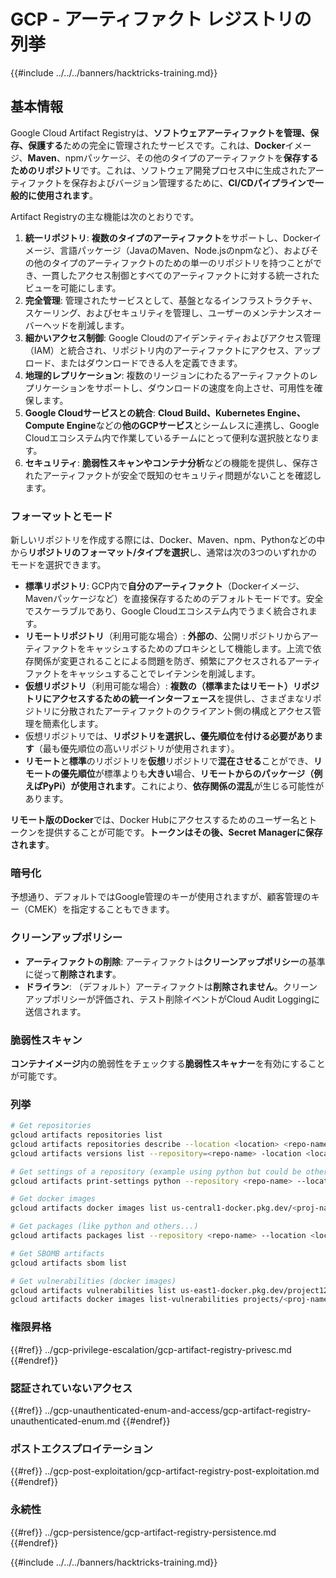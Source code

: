 # GCP - アーティファクト レジストリの列挙

{{#include ../../../banners/hacktricks-training.md}}

## 基本情報

Google Cloud Artifact Registryは、**ソフトウェアアーティファクトを管理、保存、保護する**ための完全に管理されたサービスです。これは、**Docker**イメージ、**Maven**、npmパッケージ、その他のタイプのアーティファクトを**保存するためのリポジトリ**です。これは、ソフトウェア開発プロセス中に生成されたアーティファクトを保存およびバージョン管理するために、**CI/CDパイプラインで一般的に使用されます**。

Artifact Registryの主な機能は次のとおりです。

1. **統一リポジトリ**: **複数のタイプのアーティファクト**をサポートし、Dockerイメージ、言語パッケージ（JavaのMaven、Node.jsのnpmなど）、およびその他のタイプのアーティファクトのための単一のリポジトリを持つことができ、一貫したアクセス制御とすべてのアーティファクトに対する統一されたビューを可能にします。
2. **完全管理**: 管理されたサービスとして、基盤となるインフラストラクチャ、スケーリング、およびセキュリティを管理し、ユーザーのメンテナンスオーバーヘッドを削減します。
3. **細かいアクセス制御**: Google Cloudのアイデンティティおよびアクセス管理（IAM）と統合され、リポジトリ内のアーティファクトにアクセス、アップロード、またはダウンロードできる人を定義できます。
4. **地理的レプリケーション**: 複数のリージョンにわたるアーティファクトのレプリケーションをサポートし、ダウンロードの速度を向上させ、可用性を確保します。
5. **Google Cloudサービスとの統合**: **Cloud Build、Kubernetes Engine、Compute Engine**などの**他のGCPサービス**とシームレスに連携し、Google Cloudエコシステム内で作業しているチームにとって便利な選択肢となります。
6. **セキュリティ**: **脆弱性スキャンやコンテナ分析**などの機能を提供し、保存されたアーティファクトが安全で既知のセキュリティ問題がないことを確認します。

### フォーマットとモード

新しいリポジトリを作成する際には、Docker、Maven、npm、Pythonなどの中から**リポジトリのフォーマット/タイプを選択**し、通常は次の3つのいずれかのモードを選択できます。

- **標準リポジトリ**: GCP内で**自分のアーティファクト**（Dockerイメージ、Mavenパッケージなど）を直接保存するためのデフォルトモードです。安全でスケーラブルであり、Google Cloudエコシステム内でうまく統合されます。
- **リモートリポジトリ**（利用可能な場合）: **外部の**、公開リポジトリからアーティファクトをキャッシュするためのプロキシとして機能します。上流で依存関係が変更されることによる問題を防ぎ、頻繁にアクセスされるアーティファクトをキャッシュすることでレイテンシを削減します。
- **仮想リポジトリ**（利用可能な場合）: **複数の（標準またはリモート）リポジトリにアクセスするための統一インターフェース**を提供し、さまざまなリポジトリに分散されたアーティファクトのクライアント側の構成とアクセス管理を簡素化します。
- 仮想リポジトリでは、**リポジトリを選択し、優先順位を付ける必要があります**（最も優先順位の高いリポジトリが使用されます）。
- **リモート**と**標準**のリポジトリを**仮想**リポジトリで**混在させる**ことができ、**リモートの優先順位**が標準よりも**大きい**場合、**リモートからのパッケージ（例えばPyPi）が使用されます**。これにより、**依存関係の混乱**が生じる可能性があります。

**リモート版のDocker**では、Docker Hubにアクセスするためのユーザー名とトークンを提供することが可能です。**トークンはその後、Secret Managerに保存されます**。

### 暗号化

予想通り、デフォルトではGoogle管理のキーが使用されますが、顧客管理のキー（CMEK）を指定することもできます。

### クリーンアップポリシー

- **アーティファクトの削除**: アーティファクトは**クリーンアップポリシー**の基準に従って**削除されます**。
- **ドライラン**: （デフォルト）アーティファクトは**削除されません**。クリーンアップポリシーが評価され、テスト削除イベントがCloud Audit Loggingに送信されます。

### 脆弱性スキャン

**コンテナイメージ**内の脆弱性をチェックする**脆弱性スキャナー**を有効にすることが可能です。

### 列挙
```bash
# Get repositories
gcloud artifacts repositories list
gcloud artifacts repositories describe --location <location> <repo-name>
gcloud artifacts versions list --repository=<repo-name> -location <location> --package <package-name>

# Get settings of a repository (example using python but could be other)
gcloud artifacts print-settings python --repository <repo-name> --location <location>

# Get docker images
gcloud artifacts docker images list us-central1-docker.pkg.dev/<proj-name>/<repo-name>

# Get packages (like python and others...)
gcloud artifacts packages list --repository <repo-name> --location <location>

# Get SBOMB artifacts
gcloud artifacts sbom list

# Get vulnerabilities (docker images)
gcloud artifacts vulnerabilities list us-east1-docker.pkg.dev/project123/repository123/someimage@sha256:49765698074d6d7baa82f
gcloud artifacts docker images list-vulnerabilities projects/<proj-name>/locations/<location>/scans/<scan-uuid>
```
### 権限昇格

{{#ref}}
../gcp-privilege-escalation/gcp-artifact-registry-privesc.md
{{#endref}}

### 認証されていないアクセス

{{#ref}}
../gcp-unauthenticated-enum-and-access/gcp-artifact-registry-unauthenticated-enum.md
{{#endref}}

### ポストエクスプロイテーション

{{#ref}}
../gcp-post-exploitation/gcp-artifact-registry-post-exploitation.md
{{#endref}}

### 永続性

{{#ref}}
../gcp-persistence/gcp-artifact-registry-persistence.md
{{#endref}}

{{#include ../../../banners/hacktricks-training.md}}
